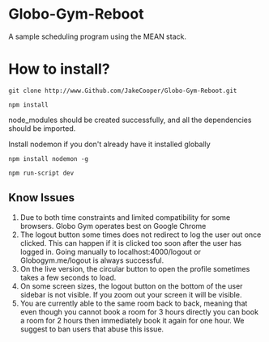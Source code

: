 # Globo-Gym-Reboot
A sample scheduling program using the MEAN stack.

# How to install?

```
git clone http://www.Github.com/JakeCooper/Globo-Gym-Reboot.git
```

```
npm install
```

node_modules should be created successfully, and all the dependencies should be imported.

Install nodemon if you don't already have it installed globally

```
npm install nodemon -g
```

```
npm run-script dev
```
## Know Issues

1. Due to both time constraints and limited compatibility for some browsers. Globo Gym operates best on Google Chrome
2. The logout button some times does not redirect to log the user out once clicked. This can happen if it is clicked too soon after the user has logged in. Going manually to localhost:4000/logout or Globogym.me/logout is always successful. 
3. On the live version, the circular button to open the profile sometimes takes a few seconds to load.
4. On some screen sizes, the logout button on the bottom of the user sidebar is not visible. If you zoom out your screen it will be visible.
5. You are currently able to the same room back to back, meaning that even though you cannot book a room for 3 hours directly you can book a room for 2 hours then immediately book it again for one hour. We suggest to ban users that abuse this issue.
